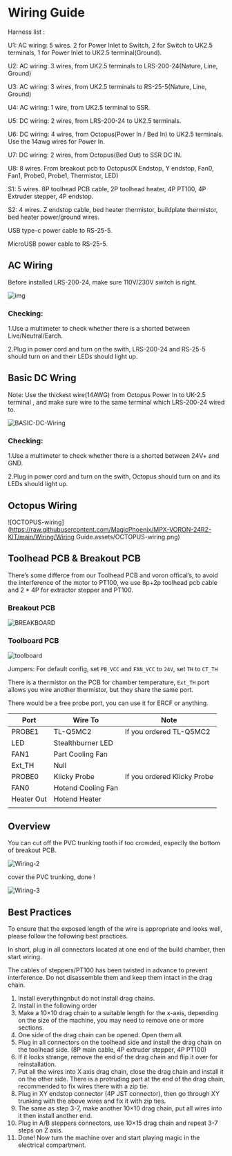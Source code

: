 # Wiring Guide

Harness list :

U1: AC wiring: 5 wires. 2 for Power Inlet to Switch, 2 for Switch to UK2.5 terminals, 1 for Power Inlet to UK2.5 terminal(Ground).

U2: AC wiring: 3 wires, from UK2.5 terminals to LRS-200-24(Nature, Line, Ground)

U3: AC wiring: 3 wires, from UK2.5 terminals to RS-25-5(Nature, Line, Ground)

U4: AC wiring: 1 wire, from UK2.5 terminal to SSR.

U5: DC wiring: 2 wires, from LRS-200-24 to UK2.5 terminals.

U6: DC wiring: 4 wires, from Octopus(Power In / Bed In) to UK2.5 terminals. Use the 14awg wires for Power In.

U7: DC wiring: 2 wires, from Octopus(Bed Out) to SSR DC IN.

U8: 8 wires. From breakout pcb to Octopus(X Endstop, Y endstop, Fan0, Fan1, Probe0, Probe1, Thermistor, LED)

S1: 5 wires. 8P toolhead PCB cable, 2P toolhead heater, 4P PT100, 4P Extruder stepper, 4P endstop.

S2: 4 wires. Z endstop cable, bed heater thermistor, buildplate thermistor, bed heater power/ground wires.

USB type-c power cable to RS-25-5.

MicroUSB power cable to RS-25-5.

## AC Wiring

Before installed LRS-200-24, make sure 110V/230V switch is right.

![img](https://raw.githubusercontent.com/MagicPhoenix/MPX-VORON-24R2-KIT/main/Wiring/AC-Wiring.png)

### Checking:

1.Use a multimeter to check whether there is a shorted between Live/Neutral/Earch.

2.Plug in power cord and turn on the swith, LRS-200-24 and RS-25-5 should turn on and their LEDs should light up.

## Basic DC Wring

Note: Use the thickest wire(14AWG) from Octopus Power In to UK-2.5 terminal , and make sure wire to the same terminal which LRS-200-24 wired to.

![BASIC-DC-Wiring](https://raw.githubusercontent.com/MagicPhoenix/MPX-VORON-24R2-KIT/main/Wiring/BASIC-DC-Wiring.png)

### Checking:

1.Use a multimeter to check whether there is a shorted between 24V+ and GND.

2.Plug in power cord and turn on the swith, Octopus should turn on and its LEDs should light up.

## Octopus Wiring

![OCTOPUS-wiring](https://raw.githubusercontent.com/MagicPhoenix/MPX-VORON-24R2-KIT/main/Wiring/Wiring Guide.assets/OCTOPUS-wiring.png)

## Toolhead PCB & Breakout PCB

There’s some differce from our Toolhead PCB and voron offical’s, to avoid the interference of the motor to PT100, we use 8p+2p toolhead pcb cable and 2 * 4P for extractor stepper and PT100.

### Breakout PCB

![BREAKBOARD](https://raw.githubusercontent.com/MagicPhoenix/MPX-VORON-24R2-KIT/main/Wiring/BREAKBOARD.png)

### Toolboard PCB

![toolboard](https://raw.githubusercontent.com/MagicPhoenix/MPX-VORON-24R2-KIT/main/Wiring/toolboard.png)

Jumpers: For default config, set `PB_VCC` and `FAN_VCC` to `24V`, set `TH` to `CT_TH`

There is a thermistor on the PCB for chamber temperature, `Ext_TH` port allows you wire another thermistor, but they share the same port.

There would be a free probe port, you can use it for ERCF or anything.

| Port       | Wire To            | Note                        |
| ---------- | ------------------ | --------------------------- |
| PROBE1     | TL-Q5MC2           | If you ordered TL-Q5MC2     |
| LED        | Stealthburner LED  |                             |
| FAN1       | Part Cooling Fan   |                             |
| Ext_TH     | Null               |                             |
| PROBE0     | Klicky Probe       | If you ordered Klicky Probe |
| FAN0       | Hotend Cooling Fan |                             |
| Heater Out | Hotend Heater      |                             |
|            |                    |                             |

## Overview

You can cut off the PVC trunking tooth if too crowded, especlly the bottom of breakout PCB.

![Wiring-2](https://raw.githubusercontent.com/MagicPhoenix/MPX-VORON-24R2-KIT/main/Wiring/Wiring-2.png)

cover the PVC trunking, done !

![Wiring-3](https://raw.githubusercontent.com/MagicPhoenix/MPX-VORON-24R2-KIT/main/Wiring/Wiring-3.png)

## Best Practices

To ensure that the exposed length of the wire is appropriate and looks well, please follow the following best practices.

In short, plug in all connectors located at one end of the build chamber, then start wiring.

The cables of steppers/PT100 has been twisted in advance to prevent interference. Do not disassemble them and keep them intact in the drag chain.

1. Install everythingnbut do not install drag chains.
2. Install in the following order
3. Make a 10×10 drag chain to a suitable length for the x-axis, depending on the size of the machine, you may need to remove one or more sections.
4. One side of the drag chain can be opened. Open them all.
5. Plug in all connectors on the toolhead side and install the drag chain on the toolhead side. (8P main cable, 4P extruder stepper, 4P PT100)
6. If it looks strange, remove the end of the drag chain and flip it over for reinstallation.
7. Put all the wires into X axis drag chain, close the drag chain and install it on the other side. There is a protruding part at the end of the drag chain, recommended to fix wires there with a zip tie.
8. Plug in XY endstop connector (4P JST connector), then go through XY trunking with the above wires and fix it with zip ties.
9. The same as step 3-7, make another 10×10 drag chain, put all wires into it then install another end.
10. Plug in A/B steppers connectors, use 10×15 drag chain and repeat 3-7 steps on Z axis.
11. Done! Now turn the machine over and start playing magic in the electrical compartment.
